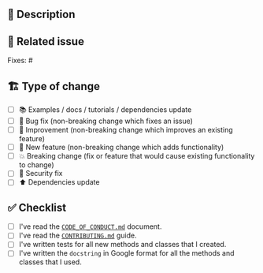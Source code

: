 ## 💌 Description

<!-- Add a more detailed description of the changes if needed. -->

## 🔗 Related issue

<!-- If your PR refers to a related issue, link it here. -->
Fixes: #

## 🏗️ Type of change

<!-- Mark with an `x` all the checkboxes that apply (like `[x]`) -->

- [ ] 📚 Examples / docs / tutorials / dependencies update
- [ ] 🐛 Bug fix (non-breaking change which fixes an issue)
- [ ] 🥂 Improvement (non-breaking change which improves an existing feature)
- [ ] 🚀 New feature (non-breaking change which adds functionality)
- [ ] 💥 Breaking change (fix or feature that would cause existing functionality to change)
- [ ] 🔐 Security fix
- [ ] ⬆️ Dependencies update

## ✅ Checklist

<!-- Mark with an `x` all the checkboxes that apply (like `[x]`) -->

- [ ] I've read the [`CODE_OF_CONDUCT.md`](https://github.com/DariuszPorowski/chatgpt-pre-commit-hooks/blob/main/CODE_OF_CONDUCT.md) document.
- [ ] I've read the [`CONTRIBUTING.md`](https://github.com/DariuszPorowski/chatgpt-pre-commit-hooks/blob/main/CONTRIBUTING.md) guide.
- [ ] I've written tests for all new methods and classes that I created.
- [ ] I've written the `docstring` in Google format for all the methods and classes that I used.
